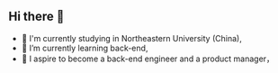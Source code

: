 ## Hi there 👋
- 🔭 I'm currently studying in Northeastern University (China),
- 🌱 I’m currently learning back-end,
- 💬 I aspire to become a back-end engineer and a product manager，
<!--
**Lyrelyn/Lyrelyn** is a ✨ _special_ ✨ repository because its `README.md` (this file) appears on your GitHub profile.

Here are some ideas to get you started:

- 🔭 I’m currently working on ...
- 🌱 I’m currently learning ...
- 👯 I’m looking to collaborate on ...
- 🤔 I’m looking for help with ...
- 💬 Ask me about ...
- 📫 How to reach me: ...
- 😄 Pronouns: ...
- ⚡ Fun fact: ...
-->
